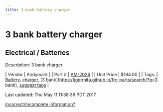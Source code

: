 ```yaml
---
title: 3 bank battery charger
---
```


# 3 bank battery charger
## Electrical / Batteries
Description: 	3 bank charger 

| Vendor | Andymark | 
| Part # | [AM-2026](http://www.andymark.com/Battery-Charger-3-Bank-6-Amp-p/am-2026.htm) | 
| Unit Price | $194.00 | 
| Tags: | [Battery](https://jgermita.github.io/frc-parts/search/?q=Battery), [charger](https://jgermita.github.io/frc-parts/search/?q=charger), [3 bank](https://jgermita.github.io/frc-parts/search/?q=3 bank), [suggest tags](https://docs.google.com/forms/d/e/1FAIpQLSeWyY8v3RgOty-MyWmh9U0iivNYN_molChYyS-0U-o-kOAv_g/viewform) | 

Last updated: Thu May 11 11:58:36 PDT 2017

 [Incorrect/Incomplete information?](https://docs.google.com/forms/d/e/1FAIpQLSeWyY8v3RgOty-MyWmh9U0iivNYN_molChYyS-0U-o-kOAv_g/viewform)